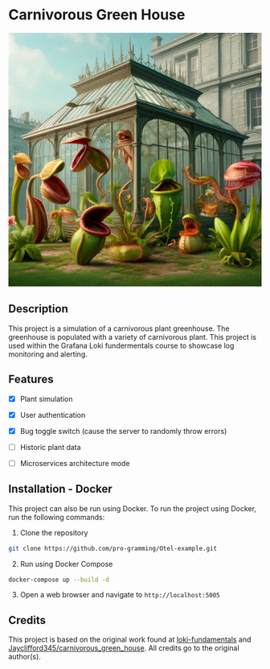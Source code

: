 # Carnivorous Green House

![Carnivorous Green House](./static/index_image.png)

## Description

This project is a simulation of a carnivorous plant greenhouse. The greenhouse is populated with a variety of carnivorous plant. This project is used within the Grafana Loki fundermentals course to showcase log monitoring and alerting.

## Features

- [x] Plant simulation
- [x] User authentication
- [x] Bug toggle switch (cause the server to randomly throw errors)
- [ ] Historic plant data
- [ ] Microservices architecture mode


## Installation - Docker

This project can also be run using Docker. To run the project using Docker, run the following commands:
1. Clone the repository
```bash
git clone https://github.com/pro-gramming/Otel-example.git
```

2. Run using Docker Compose
```bash
docker-compose up --build -d
```

3. Open a web browser and navigate to `http://localhost:5005`


## Credits

This project is based on the original work found at [loki-fundamentals](https://github.com/grafana/loki-fundamentals.git) and [Jayclifford345/carnivorous_green_house](https://github.com/Jayclifford345/carnivorous_green_house.git). All credits go to the original author(s).



